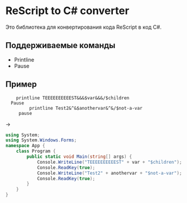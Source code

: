 # ReScript to C# converter
Это библиотека для конвертирования кода ReScript в код C#.
## Поддерживаемые команды
- Printline
- Pause

## Пример
```
	printline TEEEEEEEEEEST&&&$var&&&/$children
  Pause
	     printline Test2&^&$anothervar&^&/$not-a-var
	 pause
```
->
```cs
using System;
using System.Windows.Forms;
namespace App {
    class Program {
        public static void Main(string[] args) {
            Console.WriteLine("TEEEEEEEEEEST" + var + "$children");
            Console.ReadKey(true);
            Console.WriteLine("Test2" + anothervar + "$not-a-var");
            Console.ReadKey(true);
        }
    }
}
```